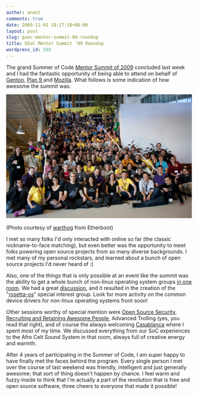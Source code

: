 ```yaml
---
author: anant
comments: true
date: 2009-11-01 18:17:18+00:00
layout: post
slug: gsoc-mentor-summit-09-roundup
title: GSoC Mentor Summit '09 Roundup
wordpress_id: 555
---
```


The grand Summer of Code [Mentor Summit of 2009](http://gsoc-wiki.osuosl.org/index.php/2009) concluded last week and I had the fantastic opportunity of being able to attend on behalf of [Gentoo](http://socghop.appspot.com/org/home/google/gsoc2009/gentoo), [Plan 9 ](http://socghop.appspot.com/org/home/google/gsoc2009/plan9)and [Mozilla](http://socghop.appspot.com/org/home/google/gsoc2009/mozilla). What follows is some indication of how awesome the summit was:

[![Summer of Code Mentors](/images/2009/gsoc-mentors.jpg)](http://www.flickr.com/photos/warthog9/4045565440/in/set-72157622539485821/)

(Photo courtesy of [warthog](http://www.etherboot.org/wiki/soc/2009/start#john_warthog9_hawleylinux_foundation_chief_systems_administrator_kernel.org) from Etherboot)

I met so many folks I'd only interacted with online so far (the classic nickname-to-face matching), but even better was the opportunity to meet folks powering open source projects from so many diverse backgrounds. I met many of my personal rockstars, and learned about a bunch of open source projects I'd never heard of :)

Also, one of the things that is only possible at an event like the summit was the ability to get a whole bunch of non-linux operating system groups [in one room](http://twitter.com/anantn/status/5151400159). We had a great [discussion](http://gsoc-wiki.osuosl.org/index.php/Non-Linux_OS_Meetup), and it resulted in the creation of the "[rosetta-os](http://groups.google.com/group/rosetta-os)" special interest group. Look for more activity on the common device drivers for non-linux operating systems front soon!

Other sessions worthy of special mention were [Open Source Security](http://gsoc-wiki.osuosl.org/index.php/Open_Source_Security), [Recruiting and Retaining Awesome People](http://gsoc-wiki.osuosl.org/index.php/Saturday_Sessions_2009/Recruiting_Awesome), Advanced Trolling (yes, you read that right), and of course the always welcoming [Casablanca](http://gsoc-wiki.osuosl.org/index.php/CasablancaNotes) where I spent most of my time. We discussed everything from our SoC experiences to the Afro Celt Sound System in that room, always full of creative energy and warmth.

After 4 years of participating in the Summer of Code, I am super happy to have finally met the faces behind the program. Every single person I met over the course of last weekend was friendly, intelligent and just generally awesome; that sort of thing doesn't happen by chance. I feel warm and fuzzy inside to think that I'm actually a part of the revolution that is free and open source software, three cheers to everyone that made it possible!
